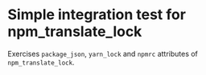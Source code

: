 # Simple integration test for npm_translate_lock

Exercises `package_json`, `yarn_lock` and `npmrc` attributes of `npm_translate_lock`.
